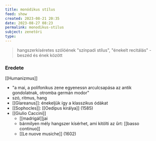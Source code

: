 ```yaml
---
title: monódikus stílus
feed: show
created: 2023-08-21 20:35
date: 2023-08-27 08:23
permalink: monodikus-stilus
subject: zenetöri
type: 
---
```


> hangszerkíséretes szólóének
> "színpadi stílus", "énekelt recitálás" - beszéd és ének között

### Eredete
[[Humanizmus]]
- "a mai, a polifonikus zene egyenessn arculcsapása az antik gondolatnak, otromba germán modor"
- szó, ritmus, hang
- [[Glareanus]]: énekeljük így a klasszikus ódákat
- [[Sophocles]]: [[Oedipus királya]] (1585)
- [[Giulio Caccini]]
	- [[madrigál]]jai
	- bármilyen mély hangszer kísérhet, ami kitölti az űrt: [[basso continuo]]
	- [[Le nuove musiche]] (1602)
